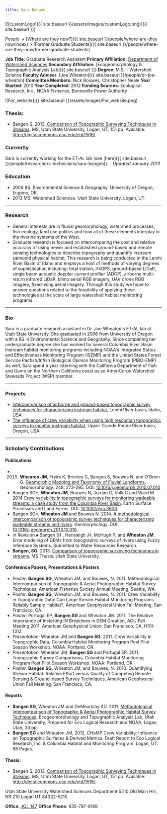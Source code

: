 ```yaml
---
title: Sara Bangen
---
```


[![customLogo]({{ site.baseurl }}/assets/images/customLogo.png)]({{ site.baseurl }})

[People]({{site.baseurl}}/people/index) -> [Where are they now?]({{ site.baseurl }}/people/where-are-they now/index) > [Former Graduate Students]({{ site.baseurl }}/people/where-are-they-now/former-graduate-students)

**Job Title:** Graduate Research Assistant
**Primary Affiliation:** [Department of Watershed Sciences](http://qcnr.usu.edu/wats/)
**Secondary Affiliation**: [Ecogeomorphology & Topographic Analysis Lab]({{ site.baseurl }})
**Degree**: M.S. - Watershed Science 
**Faculty Advisor**: [Joe Wheaton]({{ site.baseurl }}/people/dr-joe-wheaton)
**Committee Members:** Nick Bouwes, Christopher Neale
**Year Started**: 2010
**Year Completed**: 2012
**Funding Sources:** Ecological Research, Inc., NOAA Fisheries, Bonneville Power Authority



![For_website]({{ site.baseurl }}/assets/images/For_website.png)

### Thesis:

- Bangen S. 2013.[ Comparison of Topographic Surveying Techniques in Streams](http://digitalcommons.usu.edu/etd/1516/). MS, Utah State University, Logan, UT, 151 pp. Available: <http://digitalcommons.usu.edu/etd/1516/>.

### Currently

Sara is currently working for the ET-AL lab (see [here]({{ site.baseurl }}/people/researchers-technicians/sara-bangen)). - *Updated January 2013*

### Education

- 2006 BS. Environmental Science & Geography. University of Oregon, Eugene, OR.
- 2013 MS. Watershed Sciences. Utah State University, Logan, UT.

------

### Research

- General interests are in fluvial geomorphology, watershed processes, fish ecology, land use politics and how all of these elements interplay in the riverine systems of the West.
- Graduate research is focused on intercomparing the cost and relative accuracy of using newer and established ground-based and remote sensing technologies to describe topography and quantify instream salmonid physical habitat.  This research is being conducted in the Lemhi River Basin of Idaho and employs a host of methods of varying degrees of sophistication including: total station, rtkGPS, ground-based LiDaR, single beam acoustic doppler current profiler (ADCP), airborne multi-return infrared LiDaR, blimp aerial RGB imagery, UAV drone RGB imagery, fixed-wing aerial imagery.  Through this study we hope to answer questions related to the feasibility of applying  these technologies at the scale of large watershed habitat monitoring programs.   

------

### Bio

Sara is a graduate research assistant in Dr. Joe Wheaton's ET-AL lab at Utah State University.  She graduated in 2006 from University of Oregon with a BS in Environmental Science and Geography. Since completing her undergraduate degree she has worked for several Columbia River Basin  instream habitat monitoring programs including NOAA's Integrated Status and Effectiveness Monitoring Program (ISEMP) and the United States Forest Service Pacfish/Infish Biological Opinion Monitoring Program (PIBO-EMP).  As well, Sara spent a year interning with the California Department of Fish and Game on the Northern California coast as an AmeriCorps Watershed Stewards Project (WSP) member.   

------

### Projects

- [Intercomparison of airborne and ground-based topographic survey techniques for characterizing instream habitat](http://etal.joewheaton.org/projects/past-projects/erl-bpa-isemp-lemhi-topographic-and-aerial-photographic-methodlogical-intercomparison), Lemhi River basin, Idaho, USA
- [The influence of crew variability when using high resolution topographic surveys to monitor instream habitat](http://etal.joewheaton.org/projects/past-projects/elr-bpa-champ-grand-ronde-crew-variablity-study), Upper Grande Ronde River basin, Oregon, USA

------

### Scholarly Contributions

#### Publications

- 2015. **Wheaton JM**, Fryirs K, Brierley G, Bangen S, Bouwes N, and O’Brien G. [Geomorphic Mapping and Taxonomy of Fluvial Landforms](https://www.researchgate.net/publication/281321324_Geomorphic_Mapping_and_Taxonomy_of_Fluvial_Landforms). Geomorphology. 248: 273-295. DOI: [10.1016/j.geomorph.2015.07.010](http://dx.doi.org/10.1016/j.geomorph.2015.07.010)
- Bangen SG*, **Wheaton JM**, Bouwes N, Jordan C, Volk C and Ward M. 2014  [Crew variability in topographic surveys for monitoring wadeable streams: a case study from the Columbia River Basin](https://www.researchgate.net/publication/262642871_Crew_variability_in_topographic_surveys_for_monitoring_wadeable_streams_A_case_study_from_the_Columbia_River_Basin). Earth Surface Processes and Land Forms. DOI: [10.1002/esp.3600](http://dx.doi.org/10.1002/esp.3600). 
- Bangen SG*, **Wheaton JM** and Bouwes N. 2014. [A methodological intercomparison of topographic survey techniques for characterizing wadeable streams and rivers](https://www.researchgate.net/publication/260043955_A_methodological_intercomparison_of_topographic_survey_techniques_for_characterizing_wadeable_streams_and_rivers). Geomorphology. DOI:  [10.1016/j.geomorph.2013.10.010](http://dx.doi.org/10.1016/j.geomorph.2013.10.010).
- In Revision.♠  Bangen S‡ , Hensleigh J‡, McHugh P, and **Wheaton JM**.  Error modeling of DEMs from topographic surveys of rivers using Fuzzy Inference Systems. Submitted to Water Resources Research. 
- **Bangen, SG.** 2013. [Comparison of topographic surveying techniques in streams](http://digitalcommons.usu.edu/etd/1516). MS Thesis. Utah State University.

#### Conference Papers, Presentations & Posters

- *Poster:* **Bangen SG,** Wheaton JM, and Bouwes, N. 2011. Methodological Intercomparison of Topographic & Aerial Photographic Habitat Survey Techniques, American Fisheries Society Annual Meeting, Seattle, WA.
- *Poster:* **Bangen SG,** Wheaton JM, and Bouwes, N. 2011. Crew Variability in Topographic Data: Can Large Stream Habitat Monitoring Programs Reliably Sample Habitat?, American Geophysical Union Fall Meeting, San Francisco, CA.
- *Poster:* Portugal EP, **Bangen SG** and Wheaton JM.  2011. The Relative Importance of Insterting IN Breaklines in DEM Creation, AGU Fall Meeting 2011.  American Geophysical Union: San Francisco, CA, H51I-1312.
- *Presentation:* Wheaton JM and **Bangen SG**. 2011. Crew Variability in Topographic Data, Columbia Habitat Monitoring Program Post Pilot Season Workshop.  NOAA: Portland, OR
- *Presentation:* Wheaton JM, **Bangen SG** and Portugal EP. 2011. Topographic Survey Comparisons, Columbia Habitat Monitoring Program Post Pilot Season Workshop.  NOAA: Portland, OR
- *Poster:* **Bangen SG,** Wheaton JM, and Bouwes, N. 2010. Quantifying Stream Habitat: Relative Effort versus Quality of Competing Remote Sensing & Ground-based Survey Techniques, American Geophysical Union Fall Meeting, San Francisco, CA.

#### Reports

- **Bangen SG**, Wheaton JM and DeMeurichy KD. 2011. [Methodological Intercomparison of Topographic & Aerial Photographic Habitat Survey Techniques](http://www.gis.usu.edu/~jwheaton/et_al/Lemhi/Lemhi2011AnnualReport.pdf).  Ecogeomorphology and Topographic Analysis Lab, Utah State University, Prepared for Eco Logical Research and NOAA, Logan, Utah, 33 pp.
- **Bangen SG** and Wheaton JM, 2012, CHaMP Crew Variability: Influence on Topographic Surfaces & Derived Metrics. Draft Report to Eco Logical Research, Inc. & Columbia Habitat and Monitoring Program: Logan, UT. 88 Pages.

#### Thesis:

- Bangen S. 2013. [Comparison of Topographic Surveying Techniques in Streams](http://digitalcommons.usu.edu/etd/1516/). MS, Utah State University, Logan, UT, 151 pp. Available: <http://digitalcommons.usu.edu/etd/1516/>.

Utah State University
Watershed Sciences Department
5210 Old Main Hill, NR 210
Logan UT 84322-5210

**Office**:  [JQL 147](http://www.usu.edu/map/index.cfm?id=47)
**Office Phone**: 435-797-9189

[](http://cnr.usu.edu/wats/htm/graduate-student-directory/memberID=4165)

